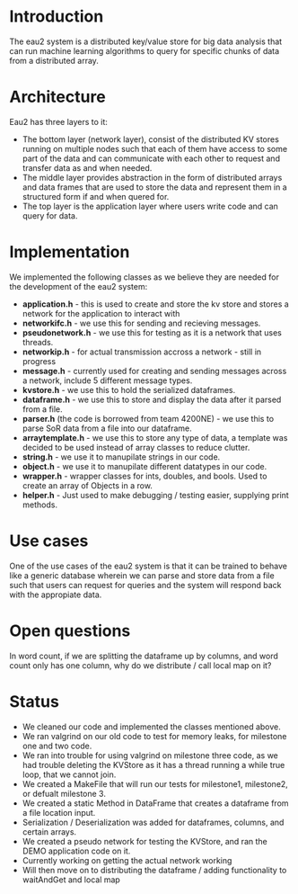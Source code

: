 # Introduction

The eau2 system is a distributed key/value store for big data analysis that can run machine learning algorithms to query for specific chunks of data from a distributed array. 

# Architecture

Eau2 has three layers to it:

* The bottom layer (network layer), consist of the distributed KV stores running on multiple nodes such that each of them have access to some part of the data and can communicate with each other to request and transfer data as and when needed.
* The middle layer provides abstraction in the form of distributed arrays and data frames that are used to store the data and represent them in a structured form if and when quered for.
* The top layer is the application layer where users write code and can query for data.

# Implementation

We implemented the following classes as we believe they are needed for the development of the eau2 system:

* **application.h** - this is used to create and store the kv store and stores a network for the application to interact with
* **networkifc.h** - we use this for sending and recieving messages.
* **pseudonetwork.h** - we use this for testing as it is a network that uses threads.
* **networkip.h** - for actual transmission accross a network - still in progress
* **message.h** - currently used for creating and sending messages across a network, include 5 different message types.
* **kvstore.h** - we use this to hold the serialized dataframes.
* **dataframe.h** - we use this to store and display the data after it parsed from a file.
* **parser.h** (the code is borrowed from team 4200NE) - we use this to parse SoR data from a file into our dataframe.
* **arraytemplate.h** - we use this to store any type of data, a template was decided to be used instead of array classes to reduce clutter. 
* **string.h** - we use it to manupilate strings in our code.
* **object.h** - we use it to manupilate different datatypes in our code.
* **wrapper.h** - wrapper classes for ints, doubles, and bools. Used to create an array of Objects in a row.
* **helper.h** - Just used to make debugging / testing easier, supplying print methods.

# Use cases

One of the use cases of the eau2 system is that it can be trained to behave like a generic database wherein we can parse and store data from a file such that users can request for queries and the system will respond back with the appropiate data.

# Open questions
In word count, if we are splitting the dataframe up by columns, and word count only has one column, why do we distribute / call local map on it?


# Status

* We cleaned our code and implemented the classes mentioned above.
* We ran valgrind on our old code to test for memory leaks, for milestone one and two code. 
* We ran into trouble for using valgrind on milestone three code, as we had trouble deleting the 
KVStore as it has a thread running a while true loop, that we cannot join.
* We created a MakeFile that will run our tests for milestone1, milestone2, or defualt milestone 3.
* We created a static Method in DataFrame that creates a dataframe from a file location input.
* Serialization / Deserialization was added for dataframes, columns, and certain arrays.
* We created a pseudo network for testing the KVStore, and ran the DEMO application code on it.
* Currently working on getting the actual network working
* Will then move on to distributing the dataframe / adding functionality to waitAndGet and local map